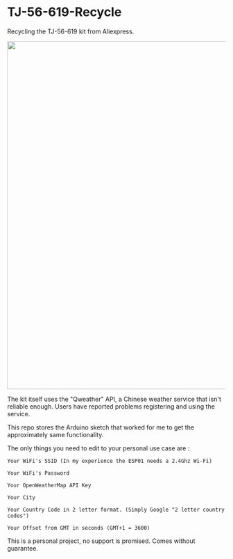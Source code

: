 # TJ-56-619-Recycle
Recycling the TJ-56-619 kit from Aliexpress.

<img src="https://github.com/user-attachments/assets/c2bfc795-9342-40eb-b183-6b248a0fef89" width="600" height="800">

The kit itself uses the "Qweather" API, a Chinese weather service that isn't reliable enough. 
Users have reported problems registering and using the service.

This repo stores the Arduino sketch that worked for me to get the approximately same functionality.

The only things you need to edit to your personal use case are :

    Your WiFi's SSID (In my experience the ESP01 needs a 2.4Ghz Wi-Fi)

    Your WiFi's Password 

    Your OpenWeatherMap API Key

    Your City

    Your Country Code in 2 letter format. (Simply Google "2 letter country codes")

    Your Offset from GMT in seconds (GMT+1 = 3600)



This is a personal project, no support is promised.
Comes without guarantee.
